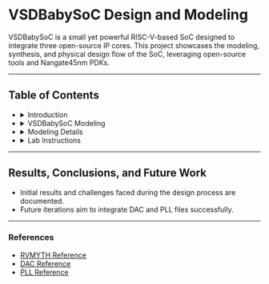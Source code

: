# VSDBabySoC Design and Modeling

VSDBabySoC is a small yet powerful RISC-V-based SoC designed to integrate three open-source IP cores. This project showcases the modeling, synthesis, and physical design flow of the SoC, leveraging open-source tools and Nangate45nm PDKs.

---

## Table of Contents

- <details>
  <summary>Introduction</summary>

  ### What is VSDBabySoC?
  VSDBabySoC is a compact SoC featuring:
  - **RVMYTH**: A simple RISC-V-based CPU core.
  - **PLL**: An 8x Phase-Locked Loop for stable clock generation.
  - **DAC**: A 10-bit Digital-to-Analog Converter for interfacing with analog devices.

  Its primary purpose is to integrate and test these IPs collaboratively and calibrate the analog part of the SoC.

  ![Diagram Placeholder]()

  ---
  
  ### What is an SoC?
  An SoC (System on Chip) is a single-die chip that combines multiple IP cores, ranging from digital microprocessors to analog broadband modems.

  ### Key Components
  - **RVMYTH**: A RISC-V-based CPU core created by students during a workshop by RedwoodEDA and VSD.
  - **PLL**: Synchronizes clock signals using phase relationships.
  - **DAC**: Converts digital signals to analog for communication with analog systems.

  </details>

- <details>
  <summary>VSDBabySoC Modeling</summary>

  ### Overview
  - **Design Flow**: Physical Design performed using IC Compiler II (ICC2).
  - **PDKs**: Initially planned with SAED32_28nm, switched to Nangate45nm due to compatibility issues.
  - **Workflow**: Integration of digital (RVMYTH) and analog (DAC, PLL) blocks.

  ### Workflow Breakdown
  1. Input signals initialize the SoC.
  2. PLL generates a stable clock for RVMYTH.
  3. RVMYTH processes instructions and sends values to the DAC.
  4. DAC outputs the final signal.

  ---
  
  **Note**: Currently, the modeling focuses on RVMYTH due to DAC and PLL compatibility challenges.

  </details>

- <details>
  <summary>Modeling Details</summary>

  ### RVMYTH Modeling
  - Created in **TL-Verilog** and converted to Verilog using SandPiper SaaS.
  - Reference repository: [RVMYTH GitHub](#)

  ### DAC Modeling
  - Synthesized with **Design Compiler** and verified with **PrimeWave**.
  - Reference repository: [DAC GitHub](#)

  ### PLL Modeling
  - Simulated using real datatype for analog design verification.
  - Reference repository: [PLL GitHub](#)

  </details>

- <details>
  <summary>Lab Instructions</summary>

  ### Getting Started with VSDBabySoC

  #### Exporting LEF Files
  - For DAC and PLL (Analog Blocks):
    1. Navigate to **Custom Compiler (CC)**.
    2. Go to `Export > LEF` and `Export > Stream`.
  - For RVMYTH (Digital Block):
    1. Use the `rvmyth.v` file.
    2. Write the `vsdbabysoc.v` code integrating `rvmyth`, `PLL`, and `DAC`.

  ---
  
  #### Gate-Level Synthesis
  - Run **Design Compiler**:
    ```bash
    dc_shell> source vsdbabysoc.tcl
    ```
    - Output: `vsdbabysoc_gtlvl.v` (Synthesis file)
  
  ---
  
  #### Physical Design
  - Run **IC Compiler II**:
    ```bash
    icc2_shell> source top.tcl
    ```
    - Executes the complete Physical Design Flow.

  ---
  
  **Notes**:
  - All `.tcl` scripts are available in the repository.
  - The results and methodology will be detailed in future updates.

  </details>

---

## Results, Conclusions, and Future Work

- Initial results and challenges faced during the design process are documented.
- Future iterations aim to integrate DAC and PLL files successfully.

---

### References
- [RVMYTH Reference](#)
- [DAC Reference](#)
- [PLL Reference](#)
